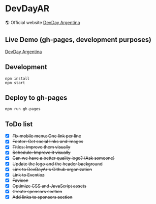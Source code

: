# DevDayAR

:earth_americas: Official website [DevDay Argentina](http://devdayar.com)

## Live Demo (gh-pages, development purposes)

[DevDay Argentina](http://devdayar.github.io/site/)

## Development

```
npm install
npm start
```

## Deploy to gh-pages

```
npm run gh-pages
```

## ToDo list

- [X] ~~Fix mobile menu: One link per line~~
- [X] ~~Footer: Get social links and images~~
- [X] ~~Titles: Improve them visually~~
- [X] ~~Schedule: Improve it visually~~
- [X] ~~Can we have a better quality logo? (Ask someone)~~
- [X] ~~Update the logo and the header background~~
- [X] ~~Link to DevDayAr's Github organization~~
- [X] ~~Link to Eventioz~~
- [X] ~~Favicon~~
- [X] ~~Optimize CSS and JavaScript assets~~
- [X] ~~Create sponsors section~~
- [X] ~~Add links to sponsors section~~